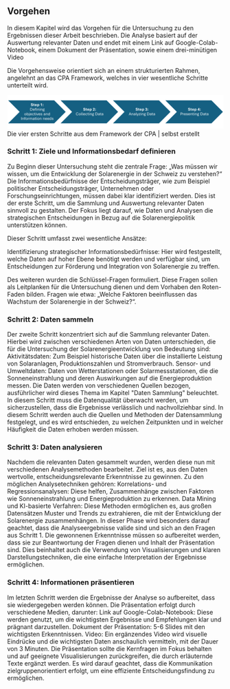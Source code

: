 ## Vorgehen
In diesem Kapitel wird das Vorgehen für die Untersuchung zu den Ergebnissen dieser Arbeit beschrieben. Die Analyse basiert auf der Auswertung relevanter Daten und endet mit einem Link auf Google-Colab-Notebook, einem Dokument der Präsentation, sowie einem drei-minütigen Video 

Die Vorgehensweise orientiert sich an einem strukturierten Rahmen, angelehnt an das CPA Framework, welches in vier wesentliche Schritte unterteilt wird. 

<div class="center-image">
    <img src="assets/images/CPA - Steps.png">
    <div class="image-label">Die vier ersten Schritte aus dem Framework der CPA | selbst erstellt</div>
</div>

### Schritt 1: Ziele und Informationsbedarf definieren
Zu Beginn dieser Untersuchung steht die zentrale Frage: „Was müssen wir wissen, um die Entwicklung der Solarenergie in der Schweiz zu verstehen?“ Die Informationsbedürfnisse der Entscheidungsträger, wie zum Beispiel politischer Entscheidungsträger, Unternehmen oder Forschungseinrichtungen, müssen dabei klar identifiziert werden. Dies ist der erste Schritt, um die Sammlung und Auswertung relevanter Daten sinnvoll zu gestalten. Der Fokus liegt darauf, wie Daten und Analysen die strategischen Entscheidungen in Bezug auf die Solarenergiepolitik unterstützen können. 

Dieser Schritt umfasst zwei wesentliche Ansätze: 

Identifizierung strategischer Informationsbedürfnisse: Hier wird festgestellt, welche Daten auf hoher Ebene benötigt werden und verfügbar sind, um Entscheidungen zur Förderung und Integration von Solarenergie zu treffen. 

Des weiteren wurden die Schlüssel-Fragen formuliert. Diese Fragen sollen als Leitplanken für die Untersuchung dienen und dem Vorhaben den Roten-Faden bilden. Fragen wie etwa: „Welche Faktoren beeinflussen das Wachstum der Solarenergie in der Schweiz?“. 

### Schritt 2: Daten sammeln
Der zweite Schritt konzentriert sich auf die Sammlung relevanter Daten. Hierbei wird zwischen verschiedenen Arten von Daten unterschieden, die für die Untersuchung der Solarenergieentwicklung von Bedeutung sind: 
Aktivitätsdaten: Zum Beispiel historische Daten über die installierte Leistung von Solaranlagen, Produktionszahlen und Stromverbrauch. 
Sensor- und Umweltdaten: Daten von Wetterstationen oder Solarmessstationen, die die Sonneneinstrahlung und deren Auswirkungen auf die Energieproduktion messen. 
Die Daten werden von verschiedenen Quellen bezogen, ausführlicher wird dieses Thema im Kapitel "Daten Sammlung" beleuchtet. In diesem Schritt muss die Datenqualität überwacht werden, um sicherzustellen, dass die Ergebnisse verlässlich und nachvollziehbar sind. In diesem Schritt werden auch die Quellen und Methoden der Datensammlung festgelegt, und es wird entschieden, zu welchen Zeitpunkten und in welcher Häufigkeit die Daten erhoben werden müssen. 

### Schritt 3: Daten analysieren
Nachdem die relevanten Daten gesammelt wurden, werden diese nun mit verschiedenen Analysemethoden bearbeitet. Ziel ist es, aus den Daten wertvolle, entscheidungsrelevante Erkenntnisse zu gewinnen. Zu den möglichen Analysetechniken gehören: 
Korrelations- und Regressionsanalysen: Diese helfen, Zusammenhänge zwischen Faktoren wie Sonneneinstrahlung und Energieproduktion zu erkennen. 
Data Mining und KI-basierte Verfahren: Diese Methoden ermöglichen es, aus großen Datensätzen Muster und Trends zu extrahieren, die mit der Entwicklung der Solarenergie zusammenhängen. 
In dieser Phase wird besonders darauf geachtet, dass die Analyseergebnisse valide sind und sich an den Fragen aus Schritt 1. Die gewonnenen Erkenntnisse müssen so aufbereitet werden, dass sie zur Beantwortung der Fragen dienen und Inhalt der Präsentation sind. Dies beinhaltet auch die Verwendung von Visualisierungen und klaren Darstellungstechniken, die eine einfache Interpretation der Ergebnisse ermöglichen. 

### Schritt 4: Informationen präsentieren
Im letzten Schritt werden die Ergebnisse der Analyse so aufbereitet, dass sie wiedergegeben werden können. Die Präsentation erfolgt durch verschiedene Medien, darunter: 
Link auf Google-Colab-Notebook: Diese werden genutzt, um die wichtigsten Ergebnisse und Empfehlungen klar und prägnant darzustellen. 
Dokument der Präsentation: 5-6 Slides mit den wichtigsten Erkenntnissen. 
Video: Ein ergänzendes Video wird visuelle Eindrücke und die wichtigsten Daten anschaulich vermitteln, mit der Dauer von 3 Minuten. 
Die Präsentation sollte die Kernfragen im Fokus behalten und auf geeignete Visualisierungen zurückgreifen, die durch erläuternde Texte ergänzt werden. Es wird darauf geachtet, dass die Kommunikation zielgruppenorientiert erfolgt, um eine effiziente Entscheidungsfindung zu ermöglichen. 
